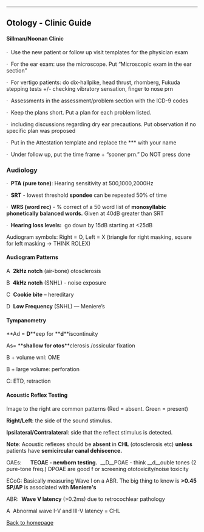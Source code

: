 
---

## Otology - Clinic Guide

#### Sillman/Noonan Clinic

·  Use the new patient or follow up visit templates for the physician exam

·  For the ear exam: use the microscope. Put “Microscopic exam in the ear section”

·  For vertigo patients: do dix-hallpike, head thrust, rhomberg, Fukuda stepping tests +/- checking vibratory sensation, finger to nose prn

·  Assessments in the assessment/problem section with the ICD-9 codes

·  Keep the plans short. Put a plan for each problem listed.

·  including discussions regarding dry ear precautions. Put observation if no specific plan was proposed

·  Put in the Attestation template and replace the \*\*\* with your name

·  Under follow up, put the time frame + “sooner prn.” Do NOT press done

### Audiology

·  **PTA (pure tone)**: Hearing sensitivity at 500,1000,2000Hz

·  **SRT** - lowest threshold **spondee** can be repeated 50% of time

·  **WRS (word rec)** - % correct of a 50 word list of __monosyllabic phonetically balanced words.__ Given at 40dB greater than SRT

·  **Hearing loss levels:**  go down by 15dB starting at <25dB

Audiogram symbols: Right = O, Left = X (triangle for right masking, square for left masking → THINK ROLEX)

#### Audiogram Patterns

A  **2kHz notch** (air-bone) otosclerosis

B  **4kHz notch** (SNHL) - noise exposure

C  **Cookie bite** – hereditary

D  **Low Frequency** (SNHL) — Meniere’s

#### Tympanometry

\*\*Ad = __D__\*\*eep for \*\*__d__\*\*iscontinuity

As= \*\*__s__**hallow for oto**__s__\*\*clerosis /ossicular fixation

B + volume wnl: OME

B + large volume: perforation

C: ETD, retraction

#### Acoustic Reflex Testing

Image to the right are common patterns (Red = absent. Green = present)

**Right/Left**: the side of the sound stimulus.

**Ipsilateral/Contralateral**: side that the reflect stimulus is detected.

**Note**: Acoustic reflexes should be __absent__ in __CHL__ (otosclerosis etc) __unless__ patients have __semicircular canal dehiscence.__

OAEs:      __T__**EOAE - newborn testing.**  __D__POAE - think __d__ouble tones (2 pure-tone freq.) DPOAE are good f or screening ototoxicity/noise toxicity

ECoG: Basically measuring Wave I on a ABR. The big thing to know is **__>0.45 SP/AP__** is associated with **__Meniere's__**

ABR:  **__Wave V latency__** (>0.2ms) due to retrocochlear pathology

A  Abnormal wave I-V and III-V latency = CHL


[Back to homepage](../index.html)


